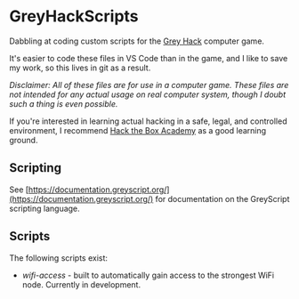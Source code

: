 # GreyHackScripts
Dabbling at coding custom scripts for the [Grey Hack](https://greyhackgame.com/) computer game.

It's easier to code these files in VS Code than in the game, and I like to save my work, so this lives in git as a result.

*Disclaimer: All of these files are for use in a computer game. These files are not intended for any actual usage on real computer system, though I doubt such a thing is even possible.*

If you're interested in learning actual hacking in a safe, legal, and controlled environment, I recommend [Hack the Box Academy](https://www.hackthebox.com/) as a good learning ground.

## Scripting

See [https://documentation.greyscript.org/](https://documentation.greyscript.org/) for documentation on the GreyScript scripting language.

## Scripts

The following scripts exist:

- *wifi-access* - built to automatically gain access to the strongest WiFi node. Currently in development.
